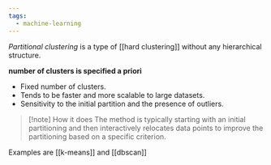 ```yaml
---
tags:
  - machine-learning
---
```

*Partitional clustering* is a type of [[hard clustering]] without any hierarchical structure.

**number of clusters is specified a priori**

- Fixed number of clusters.
- Tends to be faster and more scalable to large datasets.
- Sensitivity to the initial partition and the presence of outliers.

>[!note] How it does
>The method is typically starting with an initial partitioning and then interactively relocates data points to improve the partitioning based on a specific criterion.

Examples are [[k-means]] and [[dbscan]]